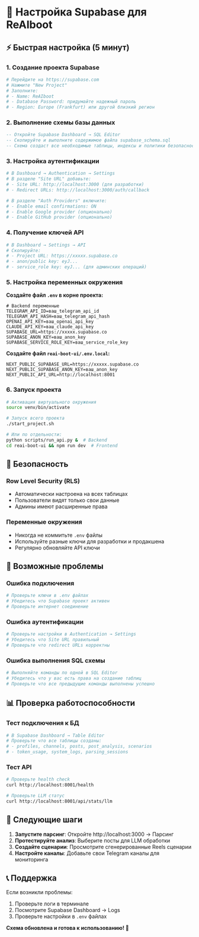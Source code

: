 # 🚀 Настройка Supabase для ReAIboot

## ⚡ Быстрая настройка (5 минут)

### 1. Создание проекта Supabase
```bash
# Перейдите на https://supabase.com
# Нажмите "New Project"
# Заполните:
# - Name: ReAIboot
# - Database Password: придумайте надежный пароль
# - Region: Europe (Frankfurt) или другой близкий регион
```

### 2. Выполнение схемы базы данных
```sql
-- Откройте Supabase Dashboard → SQL Editor
-- Скопируйте и выполните содержимое файла supabase_schema.sql
-- Схема создаст все необходимые таблицы, индексы и политики безопасности
```

### 3. Настройка аутентификации
```bash
# В Dashboard → Authentication → Settings
# В разделе "Site URL" добавьте:
# - Site URL: http://localhost:3000 (для разработки)
# - Redirect URLs: http://localhost:3000/auth/callback

# В разделе "Auth Providers" включите:
# - Enable email confirmations: ON
# - Enable Google provider (опционально)
# - Enable GitHub provider (опционально)
```

### 4. Получение ключей API
```bash
# В Dashboard → Settings → API
# Скопируйте:
# - Project URL: https://xxxxx.supabase.co
# - anon/public key: eyJ...
# - service_role key: eyJ... (для админских операций)
```

### 5. Настройка переменных окружения

**Создайте файл `.env` в корне проекта:**
```env
# Backend переменные
TELEGRAM_API_ID=ваш_telegram_api_id
TELEGRAM_API_HASH=ваш_telegram_api_hash
OPENAI_API_KEY=ваш_openai_api_key
CLAUDE_API_KEY=ваш_claude_api_key
SUPABASE_URL=https://xxxxx.supabase.co
SUPABASE_ANON_KEY=ваш_anon_key
SUPABASE_SERVICE_ROLE_KEY=ваш_service_role_key
```

**Создайте файл `reai-boot-ui/.env.local`:**
```env
NEXT_PUBLIC_SUPABASE_URL=https://xxxxx.supabase.co
NEXT_PUBLIC_SUPABASE_ANON_KEY=ваш_anon_key
NEXT_PUBLIC_API_URL=http://localhost:8001
```

### 6. Запуск проекта
```bash
# Активация виртуального окружения
source venv/bin/activate

# Запуск всего проекта
./start_project.sh

# Или по отдельности:
python scripts/run_api.py &  # Backend
cd reai-boot-ui && npm run dev  # Frontend
```

## 🔐 Безопасность

### Row Level Security (RLS)
- Автоматически настроена на всех таблицах
- Пользователи видят только свои данные
- Админы имеют расширенные права

### Переменные окружения
- Никогда не коммитьте `.env` файлы
- Используйте разные ключи для разработки и продакшена
- Регулярно обновляйте API ключи

## 🐛 Возможные проблемы

### Ошибка подключения
```bash
# Проверьте ключи в .env файлах
# Убедитесь что Supabase проект активен
# Проверьте интернет соединение
```

### Ошибка аутентификации
```bash
# Проверьте настройки в Authentication → Settings
# Убедитесь что Site URL правильный
# Проверьте что redirect URLs корректны
```

### Ошибка выполнения SQL схемы
```bash
# Выполняйте команды по одной в SQL Editor
# Убедитесь что у вас есть права на создание таблиц
# Проверьте что все предыдущие команды выполнены успешно
```

## 📊 Проверка работоспособности

### Тест подключения к БД
```bash
# В Supabase Dashboard → Table Editor
# Проверьте что все таблицы созданы:
# - profiles, channels, posts, post_analysis, scenarios
# - token_usage, system_logs, parsing_sessions
```

### Тест API
```bash
# Проверьте health check
curl http://localhost:8001/health

# Проверьте LLM статус
curl http://localhost:8001/api/stats/llm
```

## 🚀 Следующие шаги

1. **Запустите парсинг**: Откройте http://localhost:3000 → Парсинг
2. **Протестируйте анализ**: Выберите посты для LLM обработки
3. **Создайте сценарии**: Просмотрите сгенерированные Reels сценарии
4. **Настройте каналы**: Добавьте свои Telegram каналы для мониторинга

## 📞 Поддержка

Если возникли проблемы:
1. Проверьте логи в терминале
2. Посмотрите Supabase Dashboard → Logs
3. Проверьте настройки в `.env` файлах

**Схема обновлена и готова к использованию! 🎉**
